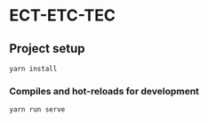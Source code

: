 # ECT-ETC-TEC

## Project setup
```
yarn install
```
### Compiles and hot-reloads for development
```
yarn run serve
```